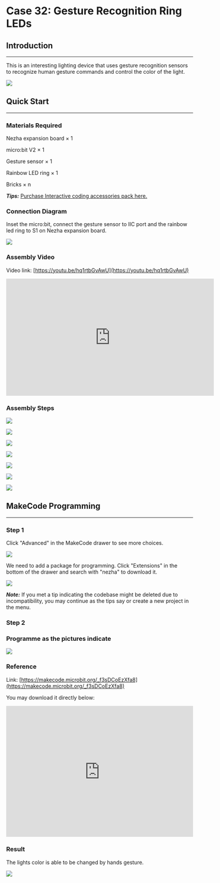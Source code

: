 # Case 32: Gesture Recognition Ring LEDs

## Introduction
---
This is an interesting lighting device that uses gesture recognition sensors to recognize human gesture commands and control the color of the light.

![](./images/case_32_01.png)

## Quick Start 
---


### Materials Required


Nezha expansion board × 1

micro:bit V2 × 1

Gesture sensor × 1

Rainbow LED ring  × 1

Bricks × n

***Tips:*** [Purchase Interactive coding accessories pack here.](https://www.elecfreaks.com/interactive-coding-accessories-pack.html)




### Connection Diagram 

Inset the micro:bit, connect the gesture sensor to IIC port and the rainbow led ring to S1 on Nezha expansion board. 


![](./images/case_32_03.png)



### Assembly Video 


Video link: [https://youtu.be/hq1rtbGvAwU](https://youtu.be/hq1rtbGvAwU)

<iframe width="560" height="315" src="https://www.youtube.com/embed/hq1rtbGvAwU" title="YouTube video player" frameborder="0" allow="accelerometer; autoplay; clipboard-write; encrypted-media; gyroscope; picture-in-picture" allowfullscreen></iframe>

### Assembly Steps


![](./images/case_step_32_01.png)

![](./images/case_step_32_02.png)

![](./images/case_step_32_03.png)

![](./images/case_step_32_04.png)

![](./images/case_step_32_05.png)

![](./images/case_step_32_06.png)

![](./images/case_step_32_07.png)



## MakeCode Programming 
---



### Step 1



Click "Advanced" in the MakeCode drawer to see more choices. 

![](./images/case_01_10.png)




We need to add a package for programming. Click "Extensions" in the bottom of the drawer and search with "nezha" to download it. 

![](./images/case_03_09.png)

***Note:*** If you met a tip indicating the codebase might be deleted due to incompatibility, you may continue as the tips say or create a new project in the menu. 

### Step 2


### Programme as the pictures indicate


![](./images/case_32_10.png)



### Reference

Link: [https://makecode.microbit.org/_f3sDCoEzXfa8](https://makecode.microbit.org/_f3sDCoEzXfa8)

You may download it directly below: 

<div style="position:relative;height:0;padding-bottom:70%;overflow:hidden;"><iframe style="position:absolute;top:0;left:0;width:100%;height:100%;" src="https://makecode.microbit.org/#pub:_f3sDCoEzXfa8" frameborder="0" sandbox="allow-popups allow-forms allow-scripts allow-same-origin"></iframe></div>  


### Result
The lights color is able to be changed by hands gesture. 

![](./images/case-gif-32.gif)
